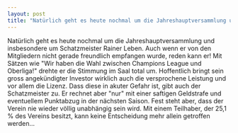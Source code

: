 ```yaml
---
layout: post
title: "Natürlich geht es heute nochmal um die Jahreshauptversammlung und insbesondere um Schatzmeister Rainer Leben."
---
```


Natürlich geht es heute nochmal um die Jahreshauptversammlung und insbesondere um Schatzmeister Rainer Leben. Auch wenn er von den Mitgliedern nicht gerade freundlich empfangen wurde, reden kann er! Mit Sätzen wie "Wir haben die Wahl zwischen Champions League und Oberliga!" drehte er die Stimmung im Saal total um. Hoffentlich bringt sein gross angekündigter Investor wirklich auch die versprochene Leistung und vor allem die Lizenz. Dass diese in akuter Gefahr ist, gibt auch der Schatzmeister zu. Er rechnet aber "nur" mit einer saftigen Geldstrafe und eventuellem Punktabzug in der nächsten Saison. Fest steht aber, dass der Verein nie wieder völlig unabhängig sein wird. Mit einem Teilhaber, der 25,1 % des Vereins besitzt, kann keine Entscheidung mehr allein getroffen werden...
